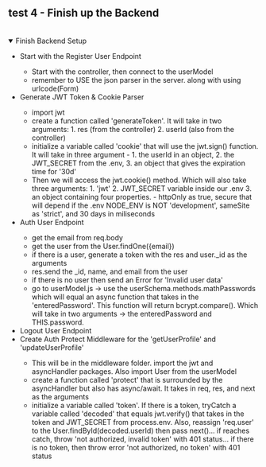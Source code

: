 ## test 4 - Finish up the Backend

</br>

<details open>
    <summary>Finish Backend Setup</summary>
    <ul>
        <li>Start with the Register User Endpoint</li>
        <ul>
            <li>Start with the controller, then connect to the userModel</li>
            <li>remember to USE the json parser in the server. along with using urlcode(Form)</li>
        </ul>
        <li>Generate JWT Token & Cookie Parser</li>
        <ul>
            <li>import jwt</li>
            <li>create a function called 'generateToken'. It will take in two arguments: 1. res (from the controller) 2. userId (also from the controller)</li>
            <li>initialize a variable called 'cookie' that will use the jwt.sign() function. It will take in three argument - 1. the userId in an object,  2. the JWT_SECRET from the .env,  3. an object that gives the expiration time for '30d'</li>
            <li>Then we will access the jwt.cookie() method. Which will also take three arguments: 1. 'jwt'  2. JWT_SECRET variable inside our .env  3. an object containing four properties. - httpOnly as true, secure that will depend if the .env NODE_ENV is NOT 'development', sameSite as 'strict', and 30 days in miliseconds</li>
        </ul>
        <li>Auth User Endpoint</li>
        <ul>
            <li>get the email from req.body</li>
            <li>get the user from the User.findOne({email}) </li>
            <li>if there is a user, generate a token with the res and user._id as the arguments</li>
            <li>res.send the _id, name, and email from the user</li>
            <li>if there is no user then send an Error for 'Invalid user data'</li>
            <li>go to userModel.js -> use the userSchema.methods.mathPasswords which will equal an async function that takes in the 'enteredPassword'. This function will return bcrypt.compare(). Which will take in two arguments -> the enteredPassword and THIS.password. </li>
        </ul>
        <li>Logout User Endpoint</li>
        <li>Create Auth Protect Middleware for the 'getUserProfile' and 'updateUserProfile'</li>
        <ul>
            <li>This will be in the middleware folder. import the jwt and asyncHandler packages. Also import User from the userModel</li>
            <li>create a function called 'protect' that is surrounded by the asyncHandler but also has async/await. It takes in req, res, and next as the arguments</li>
            <li>initialize a variable called 'token'. If there is a token, tryCatch a variable called 'decoded' that equals jwt.verify() that takes in the token and JWT_SECRET from process.env. Also, reassign 'req.user' to the User.findById(decoded.userId) then pass next()... if reaches catch, throw 'not authorized, invalid token' with 401 status... if there is no token, then throw error 'not authorized, no token' with 401 status</li>
        </ul>
    </ul>
</details>
